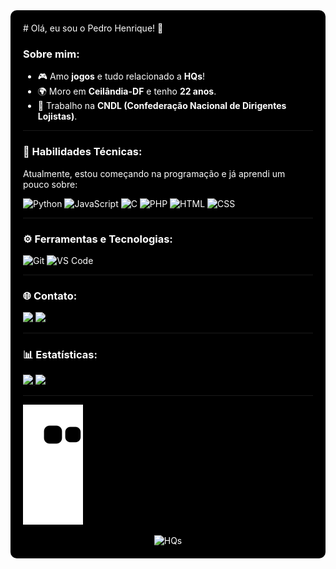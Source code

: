 
<div style="background-color: black; padding: 20px; color: white; border-radius: 10px;">
# Olá, eu sou o Pedro Henrique! 👋

### Sobre mim:
- 🎮 Amo **jogos** e tudo relacionado a **HQs**!  
- 🌍 Moro em **Ceilândia-DF** e tenho **22 anos**.  
- 💼 Trabalho na **CNDL (Confederação Nacional de Dirigentes Lojistas)**.  

---

### 🌟 Habilidades Técnicas:
Atualmente, estou começando na programação e já aprendi um pouco sobre:

 <p>       
 <img src="https://cdn.jsdelivr.net/gh/devicons/devicon/icons/python/python-original.svg" width="40" height="40" alt="Python"/> 
 <img src="https://cdn.jsdelivr.net/gh/devicons/devicon/icons/javascript/javascript-original.svg" width="40" height="40" alt="JavaScript"/> 
 <img src="https://cdn.jsdelivr.net/gh/devicons/devicon/icons/c/c-original.svg" width="40" height="40" alt="C"/> 
 <img src="https://cdn.jsdelivr.net/gh/devicons/devicon/icons/php/php-original.svg" width="40" height="40" alt="PHP"/> 
 <img src="https://cdn.jsdelivr.net/gh/devicons/devicon/icons/html5/html5-original.svg" width="40" height="40" alt="HTML"/> 
 <img src="https://cdn.jsdelivr.net/gh/devicons/devicon/icons/css3/css3-original.svg" width="40" height="40" alt="CSS"/> 
 </p>

---

### ⚙️ Ferramentas e Tecnologias:
<p>
  <img src="https://cdn.jsdelivr.net/gh/devicons/devicon/icons/git/git-original.svg" width="40" height="40" alt="Git"/>  
  <img src="https://cdn.jsdelivr.net/gh/devicons/devicon/icons/vscode/vscode-original.svg" width="40" height="40" alt="VS Code"/>  
</p>

---

### 🌐 Contato:
<div>
  <a href="https://www.linkedin.com/in/pedro-henrique-sipriano-cavalcante-9a12732a9" target="_blank"><img src="https://img.shields.io/badge/-LinkedIn-%230077B5?style=for-the-badge&logo=linkedin&logoColor=white" target="_blank"></a>
  <a href="mailto:pedrohsipriano00@gmail.com"><img src="https://img.shields.io/badge/Gmail-D14836?style=for-the-badge&logo=gmail&logoColor=white" target="_blank"></a>
</div>

---

### 📊 Estatísticas:
<div>
  <a href="https://github.com/pedrohsipriano">
    <img height="180em" src="https://github-readme-stats.vercel.app/api/top-langs/?username=pedrohsipriano&layout=compact&langs_count=7&theme=dracula"/>
    <img height="180em" src="https://github-readme-stats.vercel.app/api?username=pedrohsipriano&show_icons=true&theme=dracula&include_all_commits=true&count_private=true"/>
  </a>
</div>

---
![Snake animation](https://github.com/pedrohsipriano/pedrohsipriano/blob/output/github-contribution-grid-snake.svg)

<div align="center">
  <img src="https://i.pinimg.com/originals/b0/7b/5b/b07b5bbfc32b4958810d59a79cd3aac9.gif" alt="HQs" width="400"/>
</div>
</div>
